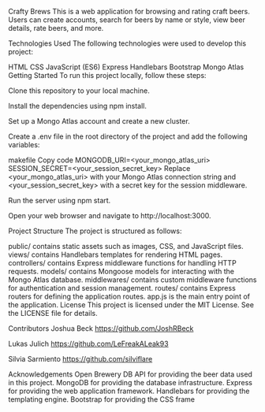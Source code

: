 Crafty Brews
This is a web application for browsing and rating craft beers. Users can create accounts, search for beers by name or style, view beer details, rate beers, and more.

Technologies Used
The following technologies were used to develop this project:

HTML
CSS
JavaScript (ES6)
Express
Handlebars
Bootstrap
Mongo Atlas
Getting Started
To run this project locally, follow these steps:

Clone this repository to your local machine.

Install the dependencies using npm install.

Set up a Mongo Atlas account and create a new cluster.

Create a .env file in the root directory of the project and add the following variables:

makefile
Copy code
MONGODB_URI=<your_mongo_atlas_uri>
SESSION_SECRET=<your_session_secret_key>
Replace <your_mongo_atlas_uri> with your Mongo Atlas connection string and <your_session_secret_key> with a secret key for the session middleware.

Run the server using npm start.

Open your web browser and navigate to http://localhost:3000.

Project Structure
The project is structured as follows:

public/ contains static assets such as images, CSS, and JavaScript files.
views/ contains Handlebars templates for rendering HTML pages.
controllers/ contains Express middleware functions for handling HTTP requests.
models/ contains Mongoose models for interacting with the Mongo Atlas database.
middlewares/ contains custom middleware functions for authentication and session management.
routes/ contains Express routers for defining the application routes.
app.js is the main entry point of the application.
License
This project is licensed under the MIT License. See the LICENSE file for details.

Contributors
Joshua Beck
https://github.com/JoshRBeck

Lukas Julich
https://github.com/LeFreakALeak93

Silvia Sarmiento
https://github.com/silviflare

Acknowledgements
Open Brewery DB API for providing the beer data used in this project.
MongoDB for providing the database infrastructure.
Express for providing the web application framework.
Handlebars for providing the templating engine.
Bootstrap for providing the CSS frame

